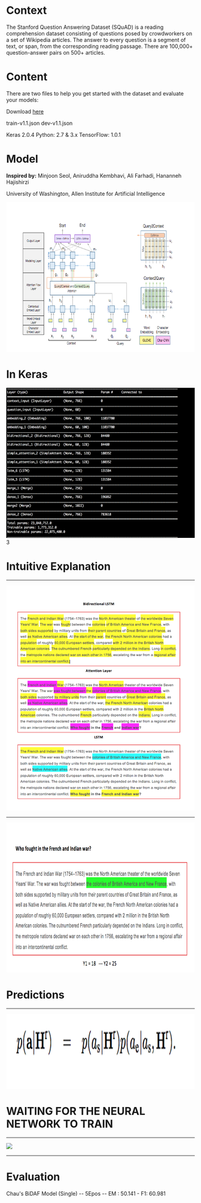 
# Context

The Stanford Question Answering Dataset (SQuAD) is a reading comprehension dataset consisting of questions posed by crowdworkers on a set of Wikipedia articles. The answer to every question is a segment of text, or span, from the corresponding reading passage. There are 100,000+ question-answer pairs on 500+ articles.

# Content

There are two files to help you get started with the dataset and evaluate your models:

Download [here](https://rajpurar.github.io/SQuAD-explorer/)

train-v1.1.json 
dev-v1.1.json

Keras 2.0.4 
Python: 2.7 & 3.x
TensorFlow: 1.0.1

# Model 

 **Inspired by:** Minjoon Seol, Aniruddha Kembhavi, Ali Farhadi, Hananneh Hajishirzi

  University of Washington, Allen Institute for Artificial Intelligence

<img src="Images/model.png" height="400"/>

# In Keras 

<img src="Images/model1.png" height="400"/>3


# Intuitive Explanation


----
<img src="Images/layers.png" height="600"/>

----

<img src="Images/output1.png" height="400"/>



 #  Predictions 
----
<img src="Images/boundarypred.png" height="200"/>



# WAITING FOR THE NEURAL NETWORK TO TRAIN 
----
<img src="https://www.wired.com/wp-content/uploads/images_blogs/design/2013/09/Boglio_05.gif" height="500"/>




---
# Evaluation 

 Chau's BiDAF Model (Single)      -- 5Epos --        EM : 50.141 - F1: 60.981 
